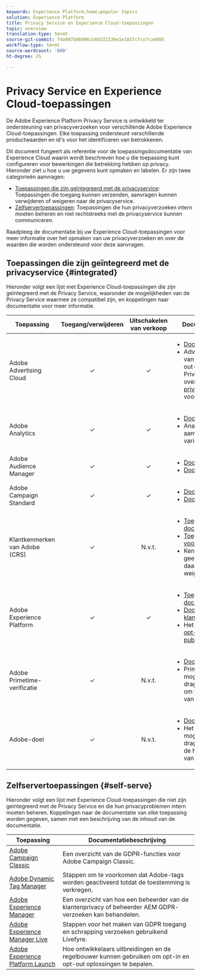 ```yaml
---
keywords: Experience Platform;home;popular topics
solution: Experience Platform
title: Privacy Service en Experience Cloud-toepassingen
topic: overview
translation-type: tm+mt
source-git-commit: f4a007b66806cb0d322226e1e1837cfce7ca4095
workflow-type: tm+mt
source-wordcount: '600'
ht-degree: 2%

---
```



# Privacy Service en Experience Cloud-toepassingen

De Adobe Experience Platform Privacy Service is ontwikkeld ter ondersteuning van privacyverzoeken voor verschillende Adobe Experience Cloud-toepassingen. Elke toepassing ondersteunt verschillende productwaarden en id&#39;s voor het identificeren van betrokkenen.

Dit document fungeert als referentie voor de toepassingsdocumentatie van Experience Cloud waarin wordt beschreven hoe u die toepassing kunt configureren voor bewerkingen die betrekking hebben op privacy. Hieronder ziet u hoe u uw gegevens kunt opmaken en labelen. Er zijn twee categorieën aanvragen:

* [Toepassingen die zijn geïntegreerd met de privacyservice](#integrated): Toepassingen die toegang kunnen verzenden, aanvragen kunnen verwijderen of weigeren naar de privacyservice.
* [Zelfservertoepassingen](#self-serve): Toepassingen die hun privacyverzoeken intern moeten beheren en niet rechtstreeks met de privacyservice kunnen communiceren.

Raadpleeg de documentatie bij uw Experience Cloud-toepassingen voor meer informatie over het opmaken van uw privacyverzoeken en over de waarden die worden ondersteund voor deze aanvragen.

## Toepassingen die zijn geïntegreerd met de privacyservice {#integrated}

Hieronder volgt een lijst met Experience Cloud-toepassingen die zijn geïntegreerd met de Privacy Service, waaronder de mogelijkheden van de Privacy Service waarmee ze compatibel zijn, en koppelingen naar documentatie voor meer informatie.

| Toepassing | Toegang/verwijderen | Uitschakelen van verkoop | Documentatie en overwegingen |
--- | :---: | :---: | ---
| Adobe Advertising Cloud | ✓ | ✓ | <ul><li>[Documentatie openen/verwijderen](https://docs.adobe.com/content/help/en/advertising-cloud/all/privacy/ad-cloud-gdpr.html) </li><li>Advertising Cloud maakt gebruik van bestaande wereldwijde opt-out-mogelijkheden van het Adobe Privacy Center. Zie de handleiding over het [maken van privacyverzoeken](https://docs.adobe.com/content/help/en/audience-manager/user-guide/overview/data-privacy/data-privacy-requests.html#opt-out-requests) voor gegevens voor meer informatie.</li></ul> |
| Adobe Analytics | ✓ | ✓ | <ul><li>[Documentatie openen/verwijderen](https://docs.adobe.com/content/help/en/analytics/admin/data-governance/an-gdpr-overview.html)</li><li>Analytics verwerkt opt-out-aanvragen met behulp van variabelen voor [privacyrapportage](https://docs.adobe.com/content/help/en/analytics/admin/data-governance/consent-variables.html)</li></ul> |
| Adobe Audience Manager | ✓ | ✓ | <ul><li>[Documentatie openen/verwijderen](https://docs.adobe.com/content/help/en/audience-manager/user-guide/overview/data-privacy/data-privacy-requests.html)</li><li>[Documentatie bij uitsluiting](https://docs.adobe.com/content/help/en/audience-manager/user-guide/features/declared-ids.html)</li></ul> |
| Adobe Campaign Standard | ✓ | ✓ | <ul><li>[Documentatie openen/verwijderen](https://docs.campaign.adobe.com/doc/standard/getting_started/en/ACS_GDPR.html)</li><li>[Documentatie bij uitsluiting](../segmentation/honoring-opt-outs.md)</li></ul> |
| Klantkenmerken van Adobe (CRS) | ✓ | N.v.t. | <ul><li>[Toegang tot/verwijder documentatie voor GDPR](https://docs.adobe.com/content/help/en/core-services/interface/customer-attributes/gdpr.html)</li><li>[Toegang/schrappingsdocumentatie voor CCPA](https://docs.adobe.com/content/help/en/core-services/interface/customer-attributes/ccpa.html)</li><li>Kenmerken van klanten kunnen geen gegevens overdragen en daarom zijn aanvragen om te weigeren niet van toepassing.</li></ul> |
| Adobe Experience Platform | ✓ | ✓ | <ul><li>[Toegang tot/verwijdering van documentatie voor het Data Lake](../catalog/privacy.md)</li><li>[Documentatie voor realtime-klantprofiel openen/verwijderen](../profile/privacy.md)</li><li>Het Platform van de ervaring neemt [opt-out verzoeken voor publiekssegmenten](../segmentation/honoring-opt-outs.md)in acht.</li></ul> |
| Adobe Primetime-verificatie | ✓ | N.v.t. | <ul><li>[Documentatie openen/verwijderen](http://tve.helpdocsonline.com/how-to-make-a-privacy-request)</li><li>Primetime beschikt niet over de mogelijkheid om gegevens over te dragen, en daarom zijn aanvragen om te weigeren van verkoop niet van toepassing.</li></ul> |
| Adobe-doel | ✓ | N.v.t. | <ul><li>[Documentatie openen/verwijderen](https://docs.adobe.com/content/help/en/target/using/implement-target/before-implement/privacy/cmp-privacy-and-general-data-protection-regulation.html)</li><li>Het doel beschikt niet over de mogelijkheid om gegevens over te dragen, zodat aanvragen om niet in de handel te worden genomen niet van toepassing zijn.</li></ul> |


## Zelfservertoepassingen {#self-serve}

Hieronder volgt een lijst met Experience Cloud-toepassingen die niet zijn geïntegreerd met de Privacy Service en die hun privacyproblemen intern moeten beheren. Koppelingen naar de documentatie van elke toepassing worden gegeven, samen met een beschrijving van de inhoud van de documentatie.

| Toepassing | Documentatiebeschrijving |
| ------- | ----------- |
| [Adobe Campaign Classic](https://docs.campaign.adobe.com/doc/AC/getting_started/EN/ACC_GDPR.html) | Een overzicht van de GDPR-functies voor Adobe Campaign Classic. |
| [Adobe Dynamic Tag Manager](https://docs.adobe.com/content/help/en/dtm/using/tools/opt-in.html) | Stappen om te voorkomen dat Adobe-tags worden geactiveerd totdat de toestemming is verkregen. |
| [Adobe Experience Manager](https://helpx.adobe.com/experience-manager/6-4/managing/using/gdpr-compliance.html) | Een overzicht van hoe een beheerder van de klantenprivacy of beheerder AEM GDPR- verzoeken kan behandelen. |
| [Adobe Experience Manager Live](https://docs.adobe.com/content/help/en/livefyre/using/settings-other/privacy-requests/c-gdpr-compliance.html) | Stappen voor het maken van GDPR toegang en schrapping verzoeken gebruikend Livefyre. |
| [Adobe Experience Platform Launch](https://docs.adobelaunch.com/client-side-information/deploy-javascript-tags-to-opt-in-to-launch) | Hoe ontwikkelaars uitbreidingen en de regelbouwer kunnen gebruiken om opt-in en opt-out oplossingen te bepalen. |
